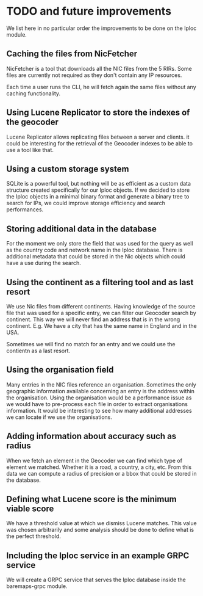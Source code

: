 # TODO and future improvements

We list here in no particular order the improvements to be done on the Iploc module.

## Caching the files from NicFetcher 

NicFetcher is a tool that downloads all the NIC files from the 5 RIRs. Some files are currently not required as they don't
contain any IP resources.

Each time a user runs the CLI, he will fetch again the same files without any caching functionality.

## Using Lucene Replicator to store the indexes of the geocoder

Lucene Replicator allows replicating files between a server and clients. it could be interesting for the retrieval of
the Geocoder indexes to be able to use a tool like that.

## Using a custom storage system

SQLite is a powerful tool, but nothing will be as efficient as a custom data structure created specifically for our
Iploc objects. If we decided to store the Iploc objects in a minimal binary format and generate a binary tree to search for
IPs, we could improve storage efficiency and search performances.

## Storing additional data in the database

For the moment we only store the field that was used for the query as well as the country code and network name
in the Iploc database. There is additional metadata that could be stored in the Nic objects which could have a use during the search.

## Using the continent as a filtering tool and as last resort

We use Nic files from different continents. Having knowledge of the source file that was used for a specific entry, 
we can filter our Geocoder search by continent. This way we will never find an address that is in the wrong continent.
E.g. We have a city that has the same name in England and in the USA.

Sometimes we will find no match for an entry and we could use the contientn as a last resort.

## Using the organisation field 

Many entries in the NIC files reference an organisation. Sometimes the only geographic information available concerning
an entry is the address within the organisation. Using the organisation would be a performance issue as we would have
to pre-process each file in order to extract organisations information. It would be interesting to see how many additional
addresses we can locate if we use the organisations.

## Adding information about accuracy such as radius

When we fetch an element in the Geocoder we can find which type of element we matched. Whether it is a road, a country,
a city, etc. From this data we can compute a radius of precision or a bbox that could be stored in the database.

## Defining what Lucene score is the minimum viable score

We have a threshold value at which we dismiss Lucene matches. This value was chosen arbitrarily and some analysis should
be done to define what is the perfect threshold.

## Including the Iploc service in an example GRPC service

We will create a GRPC service that serves the Iploc database inside the baremaps-grpc module.